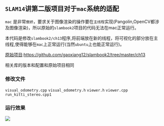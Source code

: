 ## `SLAM14`讲第二版项目对于`mac`系统的适配
`mac` 是非常`傲娇`，要求关于图像渲染的操作要在`主线程`实现(Pangolin,OpenCV都涉及图像渲染)，所以原始的`slambook2`项目的代码无法在mac正常运行。

本代码是修改`slambook2/ch13`程序,将前端放在新的线程，将可视化的部分放在主线程,使得能够在`mac`上正常运行(当然`ubuntu`上也能正常运行)。

[原始项目](https://github.com/gaoxiang12/slambook2/tree/master/ch13):https://github.com/gaoxiang12/slambook2/tree/master/ch13

相关库的版本和配置和原始项目相同
### 修改文件
`visual_odometry.cpp`
`visual_odometry.h`
`viewer.h`
`viewer.cpp`
`run_kitti_stereo.cpp1`

### 运行效果
![](https://tva1.sinaimg.cn/large/0081Kckwgy1gk0ha5w5h8j31c00u0e82.jpg)

